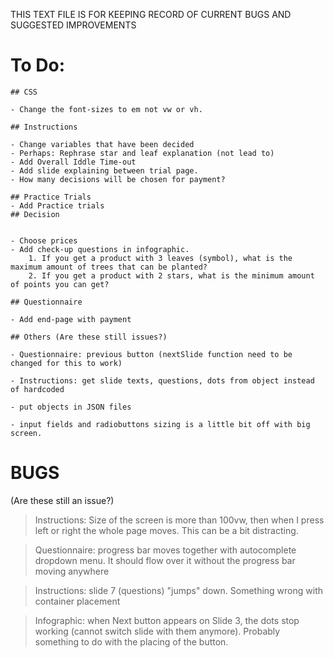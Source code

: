 THIS TEXT FILE IS FOR KEEPING RECORD OF CURRENT BUGS AND SUGGESTED IMPROVEMENTS


# To Do:

    ## CSS 

    - Change the font-sizes to em not vw or vh. 
    
    ## Instructions

    - Change variables that have been decided
    - Perhaps: Rephrase star and leaf explanation (not lead to)
    - Add Overall Iddle Time-out
    - Add slide explaining between trial page. 
    - How many decisions will be chosen for payment?
    
    ## Practice Trials
    - Add Practice trials
    ## Decision


    - Choose prices
    - Add check-up questions in infographic. 
        1. If you get a product with 3 leaves (symbol), what is the maximum amount of trees that can be planted?
        2. If you get a product with 2 stars, what is the minimum amount of points you can get?

    ## Questionnaire

    - Add end-page with payment

    ## Others (Are these still issues?)

    - Questionnaire: previous button (nextSlide function need to be changed for this to work)

    - Instructions: get slide texts, questions, dots from object instead of hardcoded

    - put objects in JSON files

    - input fields and radiobuttons sizing is a little bit off with big screen.  

# BUGS 

(Are these still an issue?)

> Instructions: Size of the screen is more than 100vw, then when I press left or right the whole page moves. This can be a bit distracting. 

> Questionnaire: progress bar moves together with autocomplete dropdown menu. It should flow over it without the progress bar moving anywhere

> Instructions: slide 7 (questions) "jumps" down. Something wrong with container placement

> Infographic: when Next button appears on Slide 3, the dots stop working (cannot switch slide with them anymore). Probably something to do with the placing of the button. 